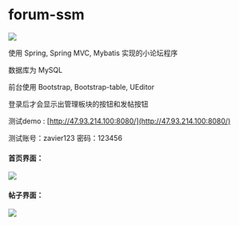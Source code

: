 # forum-ssm

![](http://img.shields.io/travis/zavier/forum-ssm.svg)

使用 Spring, Spring MVC, Mybatis 实现的小论坛程序

数据库为 MySQL

前台使用 Bootstrap, Bootstrap-table, UEditor

登录后才会显示出管理板块的按钮和发帖按钮

测试demo : [http://47.93.214.100:8080/](http://47.93.214.100:8080/)

测试账号：zavier123
密码：123456

#### 首页界面：

![](http://images.cnblogs.com/cnblogs_com/zawier/998251/o_1.PNG)



#### 帖子界面：

![](http://images.cnblogs.com/cnblogs_com/zawier/998251/o_2.png)
